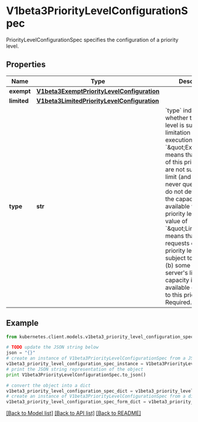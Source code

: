 # V1beta3PriorityLevelConfigurationSpec

PriorityLevelConfigurationSpec specifies the configuration of a priority level.

## Properties
Name | Type | Description | Notes
------------ | ------------- | ------------- | -------------
**exempt** | [**V1beta3ExemptPriorityLevelConfiguration**](V1beta3ExemptPriorityLevelConfiguration.md) |  | [optional] 
**limited** | [**V1beta3LimitedPriorityLevelConfiguration**](V1beta3LimitedPriorityLevelConfiguration.md) |  | [optional] 
**type** | **str** | &#x60;type&#x60; indicates whether this priority level is subject to limitation on request execution.  A value of &#x60;\&quot;Exempt\&quot;&#x60; means that requests of this priority level are not subject to a limit (and thus are never queued) and do not detract from the capacity made available to other priority levels.  A value of &#x60;\&quot;Limited\&quot;&#x60; means that (a) requests of this priority level _are_ subject to limits and (b) some of the server&#39;s limited capacity is made available exclusively to this priority level. Required. | 

## Example

```python
from kubernetes.client.models.v1beta3_priority_level_configuration_spec import V1beta3PriorityLevelConfigurationSpec

# TODO update the JSON string below
json = "{}"
# create an instance of V1beta3PriorityLevelConfigurationSpec from a JSON string
v1beta3_priority_level_configuration_spec_instance = V1beta3PriorityLevelConfigurationSpec.from_json(json)
# print the JSON string representation of the object
print V1beta3PriorityLevelConfigurationSpec.to_json()

# convert the object into a dict
v1beta3_priority_level_configuration_spec_dict = v1beta3_priority_level_configuration_spec_instance.to_dict()
# create an instance of V1beta3PriorityLevelConfigurationSpec from a dict
v1beta3_priority_level_configuration_spec_form_dict = v1beta3_priority_level_configuration_spec.from_dict(v1beta3_priority_level_configuration_spec_dict)
```
[[Back to Model list]](../README.md#documentation-for-models) [[Back to API list]](../README.md#documentation-for-api-endpoints) [[Back to README]](../README.md)


